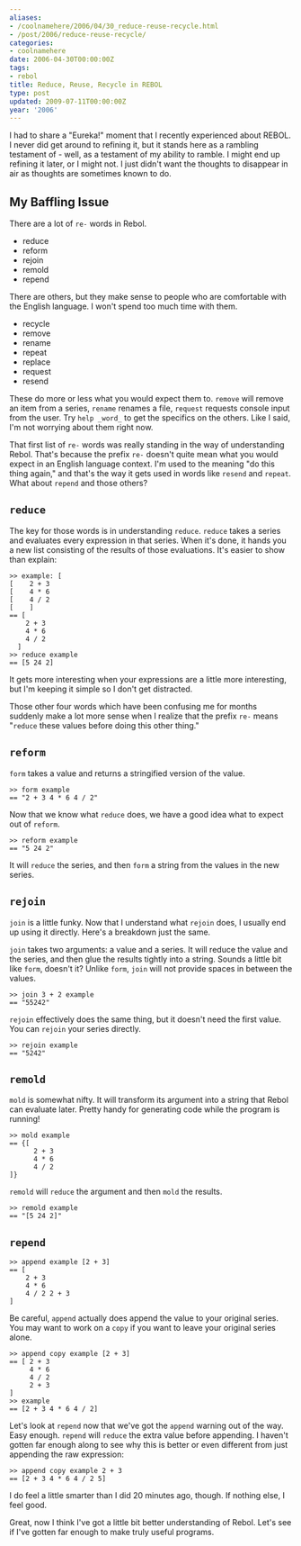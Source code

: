 ```yaml
---
aliases:
- /coolnamehere/2006/04/30_reduce-reuse-recycle.html
- /post/2006/reduce-reuse-recycle/
categories:
- coolnamehere
date: 2006-04-30T00:00:00Z
tags:
- rebol
title: Reduce, Reuse, Recycle in REBOL
type: post
updated: 2009-07-11T00:00:00Z
year: '2006'
---
```

I had to share a "Eureka!" moment that I recently experienced about REBOL. I 
never did get around to refining it, but it stands here as a rambling 
testament of - well, as a testament of my ability to ramble.  I might end up 
refining it later, or I might not. I just didn't want the thoughts to 
disappear in air as thoughts are sometimes known to do.
<!--more-->

## My Baffling Issue

There are a lot of `re-` words in Rebol.

* reduce
* reform
* rejoin
* remold
* repend

There are others, but they make sense to people who are comfortable with the 
English language. I won't spend too much time with them.

* recycle
* remove
* rename
* repeat
* replace
* request
* resend

These do more or less what you would expect them to. `remove` will remove an 
item from a series, `rename` renames a file, `request` requests console input 
from the user. Try `help _word_` to get the specifics on the others. Like I 
said, I'm not worrying about them right now.

That first list of `re-` words was really standing in the way of understanding 
Rebol. That's because the prefix `re-` doesn't quite mean what you would 
expect in an English language context. I'm used to the meaning "do this thing 
again," and that's the way it gets used in words like `resend` and `repeat`. 
What about `repend` and those others?

## `reduce`

The key for those words is in understanding `reduce`. `reduce` takes a series 
and evaluates every expression in that series. When it's done, it hands you a 
new list consisting of the results of those evaluations. It's easier to show 
than explain:

    >> example: [
    [    2 + 3
    [    4 * 6
    [    4 / 2
    [    ]
    == [
        2 + 3
        4 * 6
        4 / 2
      ]
    >> reduce example
    == [5 24 2]

It gets more interesting when your expressions are a little more interesting, 
but I'm keeping it simple so I don't get distracted.

Those other four words which have been confusing me for months suddenly make a 
lot more sense when I realize that the prefix `re-` means "`reduce` these 
values before doing this other thing."

## `reform`

`form` takes a value and returns a stringified version of the value.

    >> form example
    == "2 + 3 4 * 6 4 / 2"

Now that we know what `reduce` does, we have a good idea what to expect out of `reform`.

    >> reform example
    == "5 24 2"

It will `reduce` the series, and then `form` a string from the values in the 
new series.

## `rejoin`

`join` is a little funky. Now that I understand what `rejoin` does, I usually 
end up using it directly. Here's a breakdown just the same.

`join` takes two arguments: a value and a series. It will reduce the value and 
the series, and then glue the results tightly into a string. Sounds a little 
bit like `form`, doesn't it? Unlike `form`, `join` will not provide spaces in 
between the values.

    >> join 3 + 2 example
    == "55242"

`rejoin` effectively does the same thing, but it doesn't need the first value. 
You can `rejoin` your series directly.

    >> rejoin example
    == "5242"

## `remold`

`mold` is somewhat nifty. It will transform its argument into a string that 
Rebol can evaluate later. Pretty handy for generating code while the program
is running!

    >> mold example
    == {[
          2 + 3
          4 * 6
          4 / 2
    ]}

`remold` will `reduce` the argument and then `mold` the results.

    >> remold example
    == "[5 24 2]"

## `repend`

    >> append example [2 + 3]
    == [
        2 + 3
        4 * 6
        4 / 2 2 + 3
    ]

Be careful, `append` actually does append the value to your original series. 
You may want to work on a `copy` if you want to leave your original series alone.

    >> append copy example [2 + 3]
    == [ 2 + 3 
         4 * 6 
         4 / 2 
         2 + 3
    ]
    >> example
    == [2 + 3 4 * 6 4 / 2]

Let's look at `repend` now that we've got the `append` warning out of the way. 
Easy enough. `repend` will `reduce` the extra value before appending. I 
haven't gotten far enough along to see why this is better or even different 
from just appending the raw expression:

    >> append copy example 2 + 3
    == [2 + 3 4 * 6 4 / 2 5]

I do feel a little smarter than I did 20 minutes ago, though. If nothing else, 
I feel good.

Great, now I think I've got a little bit better understanding of Rebol. Let's 
see if I've gotten far enough to make truly useful programs.


